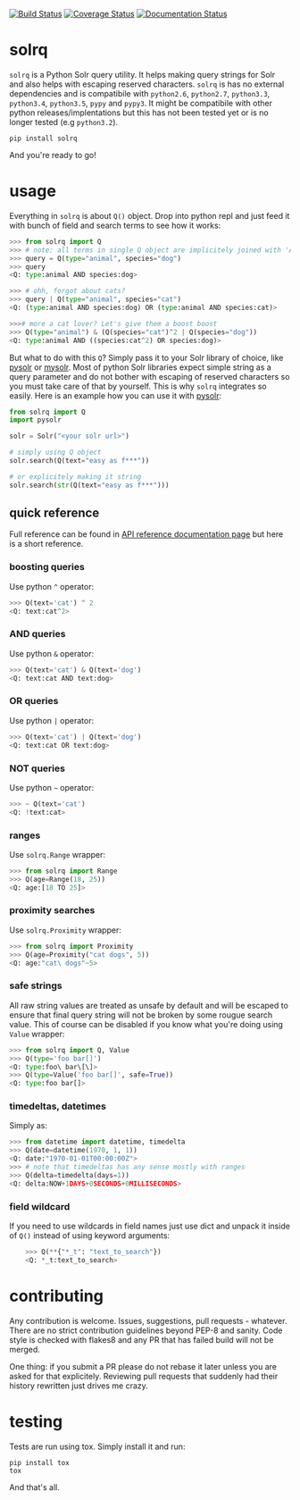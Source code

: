 [![Build Status](https://travis-ci.org/swistakm/solrq.svg?branch=master)](https://travis-ci.org/swistakm/solrq)
[![Coverage Status](https://coveralls.io/repos/swistakm/solrq/badge.svg)](https://coveralls.io/r/swistakm/solrq)
[![Documentation Status](https://readthedocs.org/projects/solrq/badge/?version=latest)](https://readthedocs.org/projects/solrq/?badge=latest)

# solrq
`solrq` is a Python Solr query utility. It helps making query strings for Solr
and also helps with escaping reserved characters. `solrq` is has no external
dependencies and is compatibile with `python2.6`, `python2.7`,
`python3.3`, `python3.4`, `python3.5`, `pypy` and `pypy3`.
It might be compatibile with other python releases/implentations but this has
not been tested yet or is no longer tested (e.g `python3.2`).

    pip install solrq
    
And you're ready to go!


# usage

Everything in `solrq` is about `Q()` object. Drop into python repl and just
feed it with bunch of field and search terms to see how it works:

```python
>>> from solrq import Q
>>> # note: all terms in single Q object are implicitely joined with 'AND'
>>> query = Q(type="animal", species="dog")
>>> query
<Q: type:animal AND species:dog>

>>> # ohh, forgot about cats?
>>> query | Q(type="animal", species="cat")
<Q: (type:animal AND species:dog) OR (type:animal AND species:cat)>

>>># more a cat lover? Let's give them a boost boost
>>> Q(type="animal") & (Q(species="cat")^2 | Q(species="dog"))
<Q: type:animal AND ((species:cat^2) OR species:dog)>
```

But what to do with this `Q`? Simply pass it to your Solr library of choice, 
like [pysolr](https://github.com/toastdriven/pysolr) or 
[mysolr](https://github.com/RedTuna/mysolr). Most of python Solr libraries
expect simple string as a query parameter and do not bother with escaping
of reserved characters so you must take care of that by yourself. This is why
`solrq` integrates so easily. Here is an example how you can use it with 
[pysolr](https://github.com/toastdriven/pysolr):

```python
from solrq import Q
import pysolr

solr = Solr("<your solr url>")

# simply using Q object
solr.search(Q(text="easy as f***"))

# or explicitely making it string
solr.search(str(Q(text="easy as f***")))
```
    
## quick reference

Full reference can be found in [API reference documentation page](http://solrq.readthedocs.org/en/latest/api-reference.html) 
but here is a short reference.

### boosting queries

Use python `^` operator:

```python
>>> Q(text='cat') ^ 2
<Q: text:cat^2>
```

### AND queries

Use python `&` operator:

```python
>>> Q(text='cat') & Q(text='dog')
<Q: text:cat AND text:dog>
```

### OR queries

Use python `|` operator:

```python
>>> Q(text='cat') | Q(text='dog')
<Q: text:cat OR text:dog>
```

### NOT queries

Use python `~` operator:

```python
>>> ~ Q(text='cat')
<Q: !text:cat>
```
    
### ranges

Use `solrq.Range` wrapper:

```python
>>> from solrq import Range
>>> Q(age=Range(18, 25))
<Q: age:[18 TO 25]>
```

### proximity searches

Use `solrq.Proximity` wrapper:

```python
>>> from solrq import Proximity
>>> Q(age=Proximity("cat dogs", 5))
<Q: age:"cat\ dogs"~5>
```

### safe strings

All raw string values are treated as unsafe by default and will be escaped to 
ensure that final query string will not be broken by some rougue search value.
This of course can be disabled if you know what you're doing using
`Value` wrapper:

```python
>>> from solrq import Q, Value
>>> Q(type='foo bar[]')
<Q: type:foo\ bar\[\]>
>>> Q(type=Value('foo bar[]', safe=True))
<Q: type:foo bar[]>
```

### timedeltas, datetimes

Simply as:

```python
>>> from datetime import datetime, timedelta
>>> Q(date=datetime(1970, 1, 1))
<Q: date:"1970-01-01T00:00:00Z">
>>> # note that timedeltas has any sense mostly with ranges
>>> Q(delta=timedelta(days=1))
<Q: delta:NOW+1DAYS+0SECONDS+0MILLISECONDS>
```

### field wildcard

If you need to use wildcards in field names just use dict and unpack it inside
of `Q()` instead of using keyword arguments:

```python
    >>> Q(**{"*_t": "text_to_search"})
    <Q: *_t:text_to_search>
```

# contributing

Any contribution is welcome. Issues, suggestions, pull requests - whatever. 
There are no strict contribution guidelines beyond PEP-8 and sanity. 
Code style is checked with flakes8 and any PR that has failed build
will not be merged.

One thing: if you submit a PR please do not rebase it later unless you
are asked for that explicitely. Reviewing pull requests that suddenly had 
their history rewritten just drives me crazy.

# testing

Tests are run using tox. Simply install it and run:

    pip install tox
    tox
    
And that's all.

